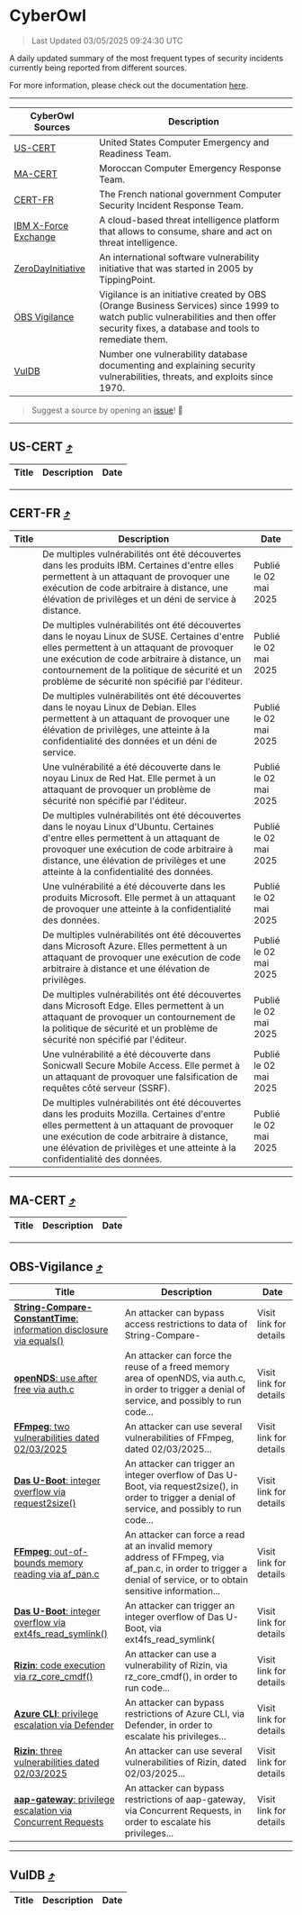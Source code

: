 
 <div id='top'></div>

# CyberOwl

 > Last Updated 03/05/2025 09:24:30 UTC
 
 A daily updated summary of the most frequent types of security incidents currently being reported from different sources.
 
 For more information, please check out the documentation [here](./docs/README.md).
 
 ---
 |CyberOwl Sources|Description|
 |---|---|
 |[US-CERT](#us-cert-arrow_heading_up)|United States Computer Emergency and Readiness Team.|
 |[MA-CERT](#ma-cert-arrow_heading_up)|Moroccan Computer Emergency Response Team.|
 |[CERT-FR](#cert-fr-arrow_heading_up)|The French national government Computer Security Incident Response Team.|
 |[IBM X-Force Exchange](#ibmcloud-arrow_heading_up)|A cloud-based threat intelligence platform that allows to consume, share and act on threat intelligence.|
 |[ZeroDayInitiative](#zerodayinitiative-arrow_heading_up)|An international software vulnerability initiative that was started in 2005 by TippingPoint.|
 |[OBS Vigilance](#obs-vigilance-arrow_heading_up)|Vigilance is an initiative created by OBS (Orange Business Services) since 1999 to watch public vulnerabilities and then offer security fixes, a database and tools to remediate them.|
 |[VulDB](#vuldb-arrow_heading_up)|Number one vulnerability database documenting and explaining security vulnerabilities, threats, and exploits since 1970.|
 
 > Suggest a source by opening an [issue](https://github.com/karimhabush/cyberowl/issues)! :raised_hands:
 ---

## US-CERT [:arrow_heading_up:](#cyberowl)

 |Title|Description|Date|
 |---|---|---|
 
 ---

## CERT-FR [:arrow_heading_up:](#cyberowl)

 |Title|Description|Date|
 |---|---|---|
 |[](https://www.cert.ssi.gouv.fr/avis/CERTFR-2025-AVI-0370/)|De multiples vulnérabilités ont été découvertes dans les produits IBM. Certaines d'entre elles permettent à un attaquant de provoquer une exécution de code arbitraire à distance, une élévation de privilèges et un déni de service à distance.|Publié le 02 mai 2025|
 |[](https://www.cert.ssi.gouv.fr/avis/CERTFR-2025-AVI-0369/)|De multiples vulnérabilités ont été découvertes dans le noyau Linux de SUSE. Certaines d'entre elles permettent à un attaquant de provoquer une exécution de code arbitraire à distance, un contournement de la politique de sécurité et un problème de sécurité non spécifié par l'éditeur.|Publié le 02 mai 2025|
 |[](https://www.cert.ssi.gouv.fr/avis/CERTFR-2025-AVI-0368/)|De multiples vulnérabilités ont été découvertes dans le noyau Linux de Debian. Elles permettent à un attaquant de provoquer une élévation de privilèges, une atteinte à la confidentialité des données et un déni de service.|Publié le 02 mai 2025|
 |[](https://www.cert.ssi.gouv.fr/avis/CERTFR-2025-AVI-0367/)|Une vulnérabilité a été découverte dans le noyau Linux de Red Hat. Elle permet à un attaquant de provoquer un problème de sécurité non spécifié par l'éditeur.|Publié le 02 mai 2025|
 |[](https://www.cert.ssi.gouv.fr/avis/CERTFR-2025-AVI-0366/)|De multiples vulnérabilités ont été découvertes dans le noyau Linux d'Ubuntu. Certaines d'entre elles permettent à un attaquant de provoquer une exécution de code arbitraire à distance, une élévation de privilèges et une atteinte à la confidentialité des données.|Publié le 02 mai 2025|
 |[](https://www.cert.ssi.gouv.fr/avis/CERTFR-2025-AVI-0365/)|Une vulnérabilité a été découverte dans les produits Microsoft. Elle permet à un attaquant de provoquer une atteinte à la confidentialité des données.|Publié le 02 mai 2025|
 |[](https://www.cert.ssi.gouv.fr/avis/CERTFR-2025-AVI-0364/)|De multiples vulnérabilités ont été découvertes dans Microsoft Azure. Elles permettent à un attaquant de provoquer une exécution de code arbitraire à distance et une élévation de privilèges.|Publié le 02 mai 2025|
 |[](https://www.cert.ssi.gouv.fr/avis/CERTFR-2025-AVI-0363/)|De multiples vulnérabilités ont été découvertes dans Microsoft Edge. Elles permettent à un attaquant de provoquer un contournement de la politique de sécurité et un problème de sécurité non spécifié par l'éditeur.|Publié le 02 mai 2025|
 |[](https://www.cert.ssi.gouv.fr/avis/CERTFR-2025-AVI-0362/)|Une vulnérabilité a été découverte dans Sonicwall Secure Mobile Access. Elle permet à un attaquant de provoquer une falsification de requêtes côté serveur (SSRF).|Publié le 02 mai 2025|
 |[](https://www.cert.ssi.gouv.fr/avis/CERTFR-2025-AVI-0361/)|De multiples vulnérabilités ont été découvertes dans les produits Mozilla. Certaines d'entre elles permettent à un attaquant de provoquer une exécution de code arbitraire à distance, une élévation de privilèges et une atteinte à la confidentialité des données.|Publié le 02 mai 2025|
 
 ---

## MA-CERT [:arrow_heading_up:](#cyberowl)

 |Title|Description|Date|
 |---|---|---|
 
 ---

## OBS-Vigilance [:arrow_heading_up:](#cyberowl)

 |Title|Description|Date|
 |---|---|---|
 |[<a href="https://vigilance.fr/vulnerability/String-Compare-ConstantTime-information-disclosure-via-equals-46911" class="noirorange"><b>String-Compare-<wbr>ConstantTime</wbr></b>: information disclosure via equals()</a>](https://vigilance.fr/vulnerability/String-Compare-ConstantTime-information-disclosure-via-equals-46911)|An attacker can bypass access restrictions to data of String-Compare-|Visit link for details|
 |[<a href="https://vigilance.fr/vulnerability/openNDS-use-after-free-via-auth-c-46500" class="noirorange"><b>openNDS</b>: use after free via auth.c</a>](https://vigilance.fr/vulnerability/openNDS-use-after-free-via-auth-c-46500)|An attacker can force the reuse of a freed memory area of openNDS, via auth.c, in order to trigger a denial of service, and possibly to run code...|Visit link for details|
 |[<a href="https://vigilance.fr/vulnerability/FFmpeg-two-vulnerabilities-dated-02-03-2025-46496" class="noirorange"><b>FFmpeg</b>: two vulnerabilities dated 02/03/2025</a>](https://vigilance.fr/vulnerability/FFmpeg-two-vulnerabilities-dated-02-03-2025-46496)|An attacker can use several vulnerabilities of FFmpeg, dated 02/03/2025...|Visit link for details|
 |[<a href="https://vigilance.fr/vulnerability/Das-U-Boot-integer-overflow-via-request2size-46490" class="noirorange"><b>Das U-Boot</b>: integer overflow via request2size()</a>](https://vigilance.fr/vulnerability/Das-U-Boot-integer-overflow-via-request2size-46490)|An attacker can trigger an integer overflow of Das U-Boot, via request2size(), in order to trigger a denial of service, and possibly to run code...|Visit link for details|
 |[<a href="https://vigilance.fr/vulnerability/FFmpeg-out-of-bounds-memory-reading-via-af-pan-c-46495" class="noirorange"><b>FFmpeg</b>: out-of-bounds memory reading via af_pan.c</a>](https://vigilance.fr/vulnerability/FFmpeg-out-of-bounds-memory-reading-via-af-pan-c-46495)|An attacker can force a read at an invalid memory address of FFmpeg, via af_pan.c, in order to trigger a denial of service, or to obtain sensitive information...|Visit link for details|
 |[<a href="https://vigilance.fr/vulnerability/Das-U-Boot-integer-overflow-via-ext4fs-read-symlink-46489" class="noirorange"><b>Das U-Boot</b>: integer overflow via ext4fs_read_symlink(<wbr>)</wbr></a>](https://vigilance.fr/vulnerability/Das-U-Boot-integer-overflow-via-ext4fs-read-symlink-46489)|An attacker can trigger an integer overflow of Das U-Boot, via ext4fs_read_symlink(|Visit link for details|
 |[<a href="https://vigilance.fr/vulnerability/Rizin-code-execution-via-rz-core-cmdf-46494" class="noirorange"><b>Rizin</b>: code execution via rz_core_cmdf()</a>](https://vigilance.fr/vulnerability/Rizin-code-execution-via-rz-core-cmdf-46494)|An attacker can use a vulnerability of Rizin, via rz_core_cmdf(), in order to run code...|Visit link for details|
 |[<a href="https://vigilance.fr/vulnerability/Azure-CLI-privilege-escalation-via-Defender-46491" class="noirorange"><b>Azure CLI</b>: privilege escalation via Defender</a>](https://vigilance.fr/vulnerability/Azure-CLI-privilege-escalation-via-Defender-46491)|An attacker can bypass restrictions of Azure CLI, via Defender, in order to escalate his privileges...|Visit link for details|
 |[<a href="https://vigilance.fr/vulnerability/Rizin-three-vulnerabilities-dated-02-03-2025-46493" class="noirorange"><b>Rizin</b>: three vulnerabilities dated 02/03/2025</a>](https://vigilance.fr/vulnerability/Rizin-three-vulnerabilities-dated-02-03-2025-46493)|An attacker can use several vulnerabilities of Rizin, dated 02/03/2025...|Visit link for details|
 |[<a href="https://vigilance.fr/vulnerability/aap-gateway-privilege-escalation-via-Concurrent-Requests-46499" class="noirorange"><b>aap-gateway</b>: privilege escalation via Concurrent Requests</a>](https://vigilance.fr/vulnerability/aap-gateway-privilege-escalation-via-Concurrent-Requests-46499)|An attacker can bypass restrictions of aap-gateway, via Concurrent Requests, in order to escalate his privileges...|Visit link for details|
 
 ---

## VulDB [:arrow_heading_up:](#cyberowl)

 |Title|Description|Date|
 |---|---|---|
 